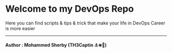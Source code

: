 <h1>Welcome to my DevOps Repo</h1>

<p>Here you can find scripts & tips & trick that make your life in DevOps Career is more easier</p>
<hr>
<h4> Author : Mohammed Sherby (TH3Captin ⚓⎈🐧)</h4>
